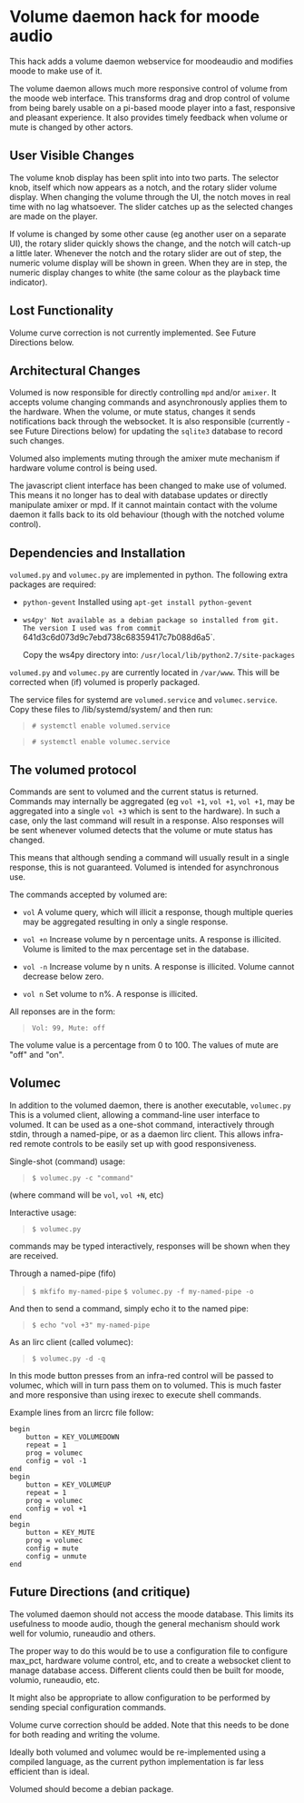 Volume daemon hack for moode audio
==================================

This hack adds a volume daemon webservice for moodeaudio and modifies
moode to make use of it.

The volume daemon allows much more responsive control of volume from the
moode web interface.  This transforms drag and drop control of volume
from being barely usable on a pi-based moode player into a fast,
responsive and pleasant experience.  It also provides timely feedback
when volume or mute is changed by other actors.

User Visible Changes
--------------------

The volume knob display has been split into into two parts.  The
selector knob, itself which now appears as a notch, and the rotary
slider volume display.  When changing the volume through the UI, the
notch moves in real time with no lag whatsoever.  The slider catches up
as the selected changes are made on the player.

If volume is changed by some other cause (eg another user on a separate
UI), the rotary slider quickly shows the change, and the notch will
catch-up a little later.  Whenever the notch and the rotary slider are
out of step, the numeric volume display will be shown in green.  When
they are in step, the numeric display changes to white (the same colour
as the playback time indicator).

Lost Functionality
------------------

Volume curve correction is not currently implemented.  See Future
Directions below.

Architectural Changes
---------------------

Volumed is now responsible for directly controlling `mpd` and/or `amixer`.
It accepts volume changing commands and asynchronously applies them to
the hardware.  When the volume, or mute status, changes it sends
notifications back through the websocket.  It is also responsible
(currently - see Future Directions below) for updating the `sqlite3`
database to record such changes.

Volumed also implements muting through the amixer mute mechanism if
hardware volume control is being used.

The javascript client interface has been changed to make use of
volumed.  This means it no longer has to deal with database updates or
directly manipulate amixer or mpd.  If it cannot maintain contact with
the volume daemon it falls back to its old behaviour (though with the
notched volume control).

Dependencies and Installation
-----------------------------

`volumed.py` and `volumec.py` are implemented in python.  The following
extra packages are required:

- `python-gevent`
  Installed using `apt-get install python-gevent`

- `ws4py'
  Not available as a debian package so installed from git.  The version
  I used was from commit `641d3c6d073d9c7ebd738c68359417c7b088d6a5`.

  Copy the ws4py directory into:
  `/usr/local/lib/python2.7/site-packages`

`volumed.py` and `volumec.py` are currently located in `/var/www`.  This
will be corrected when (if) volumed is properly packaged.

The service files for systemd are `volumed.service` and
`volumec.service`.  Copy these files to /lib/systemd/system/ and then
run:

>    `# systemctl enable volumed.service`

>    `# systemctl enable volumec.service`


The volumed protocol
--------------------

Commands are sent to volumed and the current status is returned.
Commands may internally be aggregated (eg `vol +1`, `vol +1`, `vol +1`,
may be aggregated into a single `vol +3` which is sent to the hardware).
In such a case, only the last command will result in a response.  Also
responses will be sent whenever volumed detects that the volume or mute
status has changed.

This means that although sending a command will usually result in a
single response, this is not guaranteed.  Volumed is intended for
asynchronous use.

The commands accepted by volumed are:

- `vol`
  A volume query, which will illicit a response, though multiple queries
  may be aggregated resulting in only a single response.

- `vol +n`
  Increase volume by n percentage units.  A response is illicited.
  Volume is limited to the max percentage set in the database.

- `vol -n`
  Increase volume by n units.  A response is illicited.  Volume cannot
  decrease below zero.

- `vol n`
  Set volume to n%.  A response is illicited.

All reponses are in the form:

>    `Vol: 99, Mute: off`

The volume value is a percentage from 0 to 100.  The values of mute are
"off" and "on".

Volumec
-------

In addition to the volumed daemon, there is another executable,
`volumec.py`  This is a volumed client, allowing a command-line user
interface to volumed.  It can be used as a one-shot command,
interactively through stdin, through a named-pipe, or as a daemon lirc
client.  This allows infra-red remote controls to be easily set up with
good responsiveness.

Single-shot (command) usage:

>    `$ volumec.py -c "command"`

(where command will be `vol`, `vol +N`, etc)

Interactive usage:

>    `$ volumec.py`

commands may be typed interactively, responses will be shown when they
are received.

Through a named-pipe (fifo)

>    `$ mkfifo my-named-pipe`
>    `$ volumec.py -f my-named-pipe -o`

And then to send a command, simply echo it to the named pipe:

>    `$ echo "vol +3" my-named-pipe`

As an lirc client (called volumec):

>    `$ volumec.py -d -q`

In this mode button presses from an infra-red control will be passed to
volumec, which will in turn pass them on to volumed.  This is much
faster and more responsive than using irexec to execute shell commands.

Example lines from an lircrc file follow:

    begin
        button = KEY_VOLUMEDOWN
        repeat = 1
        prog = volumec
        config = vol -1
    end
    begin
        button = KEY_VOLUMEUP
        repeat = 1
        prog = volumec
        config = vol +1
    end
    begin
        button = KEY_MUTE
        prog = volumec
        config = mute 
        config = unmute
    end


Future Directions (and critique)
--------------------------------

The volumed daemon should not access the moode database.  This limits
its usefulness to moode audio, though the general mechanism should work
well for volumio, runeaudio and others.

The proper way to do this would be to use a configuration file to
configure max_pct, hardware volume control, etc, and to create a
websocket client to manage database access.  Different clients could
then be built for moode, volumio, runeaudio, etc.

It might also be appropriate to allow configuration to be performed by
sending special configuration commands.

Volume curve correction should be added.  Note that this needs to be
done for both reading and writing the volume.

Ideally both volumed and volumec would be re-implemented using a
compiled language, as the current python implementation is far less
efficient than is ideal.

Volumed should become a debian package.

